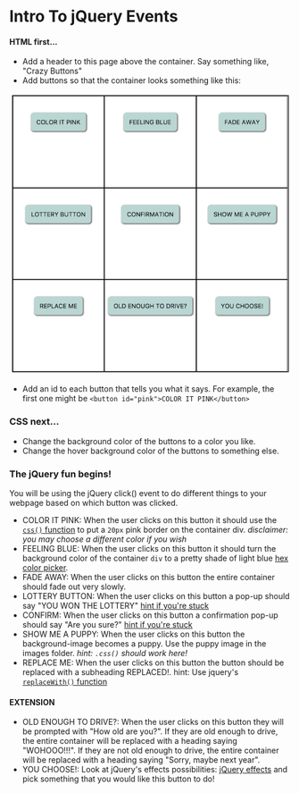 # Intro To jQuery Events

#### HTML first...
* Add a header to this page above the container. Say something like, "Crazy Buttons"
* Add buttons so that the container looks something like this:

![example](images/screen.png)
* Add an id to each button that tells you what it says. For example, the first one might be `<button id="pink">COLOR IT PINK</button>`


### CSS next...
* Change the background color of the buttons to a color you like.
* Change the hover background color of the buttons to something else.

### The jQuery fun begins!
You will be using the jQuery click() event to do different things to your webpage based on which button was clicked.
* COLOR IT PINK: When the user clicks on this button it should use the [`css()` function](https://www.w3schools.com/jquery/jquery_css.asp) to put a `20px` pink border on the container div.   *disclaimer: you may choose a different color if you wish*
* FEELING BLUE: When the user clicks on this button it should turn the background color of the container `div` to a pretty shade of light blue [hex color picker](https://www.google.com/search?q=hex+color+picker&oq=hex+color+picker&aqs=chrome..69i57j0l5.2583j0j4&sourceid=chrome&ie=UTF-8).
* FADE AWAY: When the user clicks on this button the entire container should fade out very slowly.
* LOTTERY BUTTON: When the user clicks on this button a pop-up should say "YOU WON THE LOTTERY" [hint if you're stuck](https://www.w3schools.com/jquery/tryit.asp?filename=tryjquery_event_click)
* CONFIRM: When the user clicks on this button a confirmation pop-up should say "Are you sure?" [hint if you're stuck](https://www.w3schools.com/jsref/met_win_confirm.asp)
* SHOW ME A PUPPY: When the user clicks on this button the background-image becomes a puppy. Use the puppy image in the images folder. *hint: `.css()` should work here!*
* REPLACE ME: When the user clicks on this button the button should be replaced with a subheading REPLACED!. hint: Use jquery's [`replaceWith()` function](http://api.jquery.com/replacewith/)


#### EXTENSION
* OLD ENOUGH TO DRIVE?: When the user clicks on this button they will be prompted with "How old are you?". If they are old enough to drive, the entire container will be replaced with a heading saying "WOHOOO!!!". If they are not old enough to drive, the entire container will be replaced with a heading saying "Sorry, maybe next year".
* YOU CHOOSE!: Look at jQuery's effects possibilities: [jQuery effects](http://api.jquery.com/category/manipulation/) and pick something that you would like this button to do!